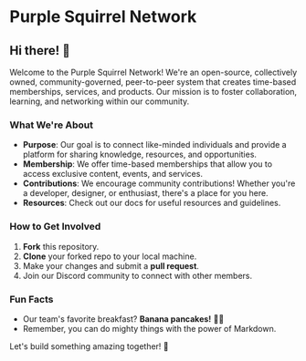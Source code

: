 # Purple Squirrel Network

## Hi there! 👋

Welcome to the Purple Squirrel Network! We're an open-source, collectively owned, community-governed, peer-to-peer system that creates time-based memberships, services, and products. Our mission is to foster collaboration, learning, and networking within our community.

### What We're About

- **Purpose**: Our goal is to connect like-minded individuals and provide a platform for sharing knowledge, resources, and opportunities.
- **Membership**: We offer time-based memberships that allow you to access exclusive content, events, and services.
- **Contributions**: We encourage community contributions! Whether you're a developer, designer, or enthusiast, there's a place for you here.
- **Resources**: Check out our docs for useful resources and guidelines.

### How to Get Involved

1. **Fork** this repository.
2. **Clone** your forked repo to your local machine.
3. Make your changes and submit a **pull request**.
4. Join our Discord community to connect with other members.

### Fun Facts

- Our team's favorite breakfast? **Banana pancakes!** 🍌🥞
- Remember, you can do mighty things with the power of Markdown.

Let's build something amazing together! 🌟
